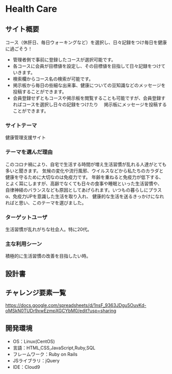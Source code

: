 # Health Care

## サイト概要
コース（休肝日、毎日ウォーキングなど）を選択し、日々記録をつけ毎日を健康に過ごそう！  
- 管理者側で事前に登録したコースが選択可能です。  
- 各コースに会員が目標値を設定し、その目標値を目指して日々記録をつけていきます。
- 検索欄からコース名の検索が可能です。
- 掲示板から毎日の些細な出来事、健康についての豆知識などのメッセージを投稿することができます。
- 会員登録せずともコースや掲示板を閲覧することも可能ですが、会員登録すればコースを選択し日々の記録をつけたり
　掲示板にメッセージを投稿することができます。

### サイトテーマ
健康管理支援サイト

### テーマを選んだ理由
このコロナ禍により、自宅で生活する時間が増え生活習慣が乱れる人達がとても多いと聞きます。
気候の変化や流行風邪、ウイルスなどから私たちのカラダと健康を守るために大切なのは免疫力です。
年齢を重ねると免疫力が低下する、とよく耳にしますが、高齢でなくても日々の食事や睡眠といった生活習慣や、
自律神経のバランスなども原因としてあげられます。いつもの暮らしにプラスα、免疫力UPを意識した生活を取り入れ、
健康的な生活を送るきっかけになれればと思い、このテーマを選びました。

### ターゲットユーザ
生活習慣が乱れがちな社会人。特に20代。

### 主な利用シーン
積極的に生活習慣の改善を目指したい時。

## 設計書


## チャレンジ要素一覧
https://docs.google.com/spreadsheets/d/1nsF_9363JDgu5OuvKd-oMSkN0TUDr9xwEzmpXGCYbM0/edit?usp=sharing

## 開発環境
- OS：Linux(CentOS)
- 言語：HTML,CSS,JavaScript,Ruby,SQL
- フレームワーク：Ruby on Rails
- JSライブラリ：jQuery
- IDE：Cloud9
